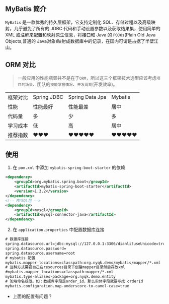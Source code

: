 ## MyBatis 简介
`MyBatis` 是一款优秀的持久层框架，它支持定制化 SQL、存储过程以及高级映射，几乎避免了所有的 JDBC 代码和手动设置参数以及获取结果集，使用简单的 XML 或注解来配置和映射原生信息，将接口和 Java 的 `POJOs`(Plain Old Java Objects,普通的 Java对象)映射成数据库中的记录，在国内可谓是占据了半壁江山。

## ORM 对比
> 一般应用的性能瓶颈并不是在于`ORM`，所以这三个框架技术选型应该考虑`项目的场景`、团队的`技能掌握情况`、`开发周期`(开发效率)。

|       |              |                  |         | 
|-------|--------------|------------------|---------| 
| 框架对比  | Spring JDBC  | Spring Data Jpa  | Mybatis | 
| 性能    | 性能最好         | 性能最差             | 居中      | 
| 代码量   | 多            | 少                | 多       | 
| 学习成本  | 低            | 高                | 居中      | 
| 推荐指数  | ❤❤❤          | ❤❤❤❤❤            | ❤❤❤❤❤   | 

## 使用
1. 在 `pom.xml` 中添加 `mybatis-spring-boot-starter` 的依赖
``` xml
<dependency>
    <groupId>org.mybatis.spring.boot</groupId>
    <artifactId>mybatis-spring-boot-starter</artifactId>
    <version>1.3.2</version>
</dependency>
<!-- MYSQL包 -->
<dependency>
    <groupId>mysql</groupId>
    <artifactId>mysql-connector-java</artifactId>
</dependency>
```
2. 在 `application.properties` 中配置数据库连接
``` xml
# 数据库连接
spring.datasource.url=jdbc:mysql://127.0.0.1:3306/dianli?useUnicode=true&characterEncoding=UTF-8&zeroDateTimeBehavior=convertToNull&allowMultiQueries=true&useSSL=false
spring.datasource.password=
spring.datasource.username=root
# mybatis 配置
mybatis.mapper-locations=classpath:org.nyqk.demo/mybatis/mapper/*.xml
# 这种方式需要自己在resources目录下创建mapper目录然后存放xml
#mybatis.mapper-locations=classpath:mapper/*.xml
mybatis.type-aliases-package=org.nyqk.demo.entity
# 驼峰命名规范。如：数据库字段是order_id，那么实体字段就要写成 orderId
mybatis.configuration.map-underscore-to-camel-case=true
```
- 上面的配置有问题？